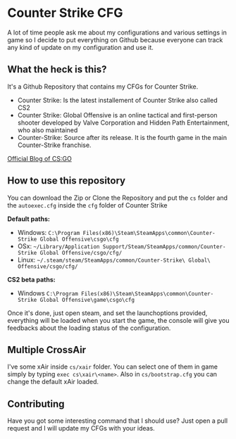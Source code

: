 # Counter Strike CFG

A lot of time people ask me about my configurations and various settings in game so I decide to put everything on Github because everyone can track any kind of update on my configuration and use it.

## What the heck is this?

It's a Github Repository that contains my CFGs for Counter Strike.

- Counter Strike: Is the latest installement of Counter Strike also called CS2
- Counter Strike: Global Offensive is an online tactical and first-person shooter developed by Valve Corporation and Hidden Path Entertainment, who also maintained
- Counter-Strike: Source after its release. It is the fourth game in the main Counter-Strike franchise.

[Official Blog of CS:GO](http://blog.counter-strike.net)


## How to use this repository

You can download the Zip or Clone the Repository and put the `cs` folder and the `autoexec.cfg` inside the `cfg` folder of Counter Strike

**Default paths:**

* Windows: `C:\Program Files(x86)\Steam\SteamApps\common\Counter-Strike Global Offensive\csgo\cfg`
* OSx: `~/Library/Application Support/Steam/SteamApps/common/Counter-Strike Global Offensive/csgo/cfg/`
* Linux: `~/.steam/steam/SteamApps/common/Counter-Strike\ Global\ Offensive/csgo/cfg/`

**CS2 beta paths:**

* Windows `C:\Program Files(x86)\Steam\SteamApps\common\Counter-Strike Global Offensive\game\csgo\cfg`

Once it's done, just open steam, and set the launchoptions provided, everything will be loaded when you start the game, the console will give you feedbacks about the loading status of the configuration.

## Multiple CrossAir

I've some xAir inside `cs/xair` folder. You can select one of them in game simply by typing `exec cs\xair\<name>`. Also in `cs/bootstrap.cfg` you can change the default xAir loaded.

## Contributing

Have you got some interesting command that I should use? Just open a pull request and I will update my CFGs with your ideas.
